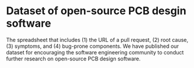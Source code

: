 # Dataset of open-source PCB desgin software

The spreadsheet that includes (1) the URL of a pull request, (2) root cause, (3) symptoms, and (4) bug-prone components.
We have published our dataset for encouraging the software engineering community to conduct further research on open-source PCB design software.
